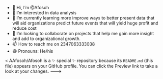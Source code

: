 - 👋 Hi, I’m @Afosoh
- 👀 I’m interested in data analysis
- 🌱 I’m currently learning more improve ways to better present data that will aid organizations predict future events that will yield huge profit and reduce cost
- 💞️ I’m looking to collaborate on projects that help me gain more insight and add to organizational growth.
- 📫 How to reach me on 2347063333038
- 😄 Pronouns: He/his
  

<
AAfosoh/Afosoh is a ✨ special ✨ repository because its `README.md` (this file) appears on your GitHub profile.
You can click the Preview link to take a look at your changes.
--->
